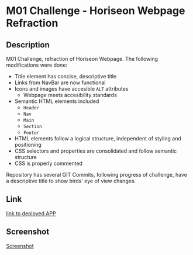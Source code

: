 # M01 Challenge - Horiseon Webpage Refraction

## Description

M01 Challenge, refraction of Horiseon Webpage. The following modifications were done:
* Title element has concise, descriptive title
* Links from NavBar are now functional
* Icons and images have accesible `ALT` attributes
    *  Webpage meets accesibility standards
* Semantic HTML elements included
    * `Header`
    * `Nav`
    * `Main`
    * `Section`
    * `Footer`
* HTML elements follow a logical structure, independent of styling and positioning
* CSS selectors and properties are consolidated and follow semantic structure
* CSS is properly commented

Repository has several GIT Commits, following progress of challenge, have a descriptive title to show birds' eye of view changes.
    
## Link

[link to deployed APP](https://youtu.be/P4Mu1t5rIXg)

## Screenshot

[Screenshot](./Assets/Assets/01-html-css-git-homework-demo.png)

